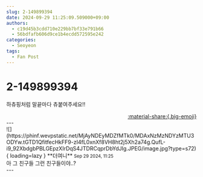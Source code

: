 ```yaml
---
slug: 2-149899394
date: 2024-09-29 11:25:09.509000+09:00
authors:
  - c19d45b3cdd710e229bb7bf33e791b66
  - 56bdfafb606d9ce1b4ecdd572595e242
categories:
  - Seoyeon
tags:
  - Fan Post
---
```


# 2-149899394

<div class="post-container" markdown="1">
<div class="content-container md-sidebar__scrollwrap" markdown="1">

하츄핑처럼 말끝마다 츄붙여주세요!!

</div>
</div>

<div style="text-align: right;" markdown="1">
<a href="https://weverse.io/fromis9/fanpost/2-149899394" style="text-align: right;">:material-share:{.big-emoji}</a>
</div>
---

<div class="comments-container md-sidebar__scrollwrap" markdown="1">
<div class="comment" markdown="1">
<div class='id-container' markdown="1">
![](https://phinf.wevpstatic.net/MjAyNDEyMDZfMTk0/MDAxNzMzNDYzMTU3ODYw.tGTD1QfitfecHkFF9-zI4fL0xnXf8VH8ht2j5Xh2a74g.QufL-i9_92XbdgbPBLGEpzXIrDqS4JTDRCqprDbYdJIg.JPEG/image.jpg?type=s72){ loading=lazy }
**<span class="artist">더여니</span>** <small>Sep 29 2024, 11:25</small><br>
</div>
<div class='comment-body' markdown="1">
아 그 친구들 그런 친구들이야..?
</div>
</div>
</div>
---
